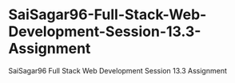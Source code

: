 # SaiSagar96-Full-Stack-Web-Development-Session-13.3-Assignment
SaiSagar96 Full Stack Web Development Session 13.3 Assignment
